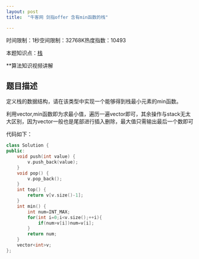 ```yaml
---
layout: post
title:  "牛客网 剑指offer 含有min函数的栈"

---
```

时间限制：1秒空间限制：32768K热度指数：10493

本题知识点：[栈](https://www.nowcoder.com/questionCenter?questionTypes=000100&mutiTagIds=581)

**算法知识视频讲解

## 题目描述

定义栈的数据结构，请在该类型中实现一个能够得到栈最小元素的min函数。



利用vector,min函数即为求最小值，遍历一遍vector即可，其余操作与stack无太大区别，因为vector一般也是尾部进行插入删除，最大值只需输出最后一个数即可

代码如下：

```c++
class Solution {
public:
    void push(int value) {
        v.push_back(value);
    }
    void pop() {
        v.pop_back();
    }
    int top() {
        return v[v.size()-1];
    }
    int min() {
        int num=INT_MAX;
        for(int i=0;i<v.size();++i){
            if(num>v[i])num=v[i];
        }
        return num;
    }
    vector<int>v;
};
```

